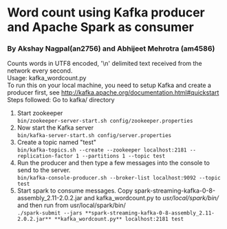 # Word count using Kafka producer and Apache Spark as consumer
### By Akshay Nagpal(an2756) and Abhijeet Mehrotra (am4586)
 Counts words in UTF8 encoded, '\n' delimited text received from the network every second.    
 Usage: kafka_wordcount.py <zk> <topic>    
 To run this on your local machine, you need to setup Kafka and create a producer first, see http://kafka.apache.org/documentation.html#quickstart
 Steps followed:
 Go to kafka/ directory
 1. Start zookeeper    
   `bin/zookeeper-server-start.sh config/zookeeper.properties`
 2. Now start the Kafka server    
    `bin/kafka-server-start.sh config/server.properties`
 3. Create a topic named "test"    
    `bin/kafka-topics.sh --create --zookeeper localhost:2181 --replication-factor 1 --partitions 1 --topic test`
 4. Run the producer and then type a few messages into the console to send to the server.    
    `bin/kafka-console-producer.sh --broker-list localhost:9092 --topic test`
 5. Start spark to consume messages. Copy spark-streaming-kafka-0-8-assembly_2.11-2.0.2.jar and kafka_wordcount.py to *usr/local/spark/bin/* and then  run from usr/local/spark/bin/     
    `./spark-submit --jars **spark-streaming-kafka-0-8-assembly_2.11-2.0.2.jar** **kafka_wordcount.py** localhost:2181 test`
